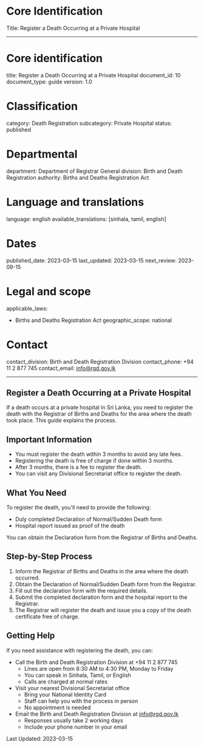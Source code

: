# Core Identification
Title: Register a Death Occurring at a Private Hospital

---
# Core identification
title: Register a Death Occurring at a Private Hospital
document_id: 10
document_type: guide
version: 1.0

# Classification
category: Death Registration
subcategory: Private Hospital
status: published

# Departmental
department: Department of Registrar General
division: Birth and Death Registration
authority: Births and Deaths Registration Act

# Language and translations
language: english
available_translations: [sinhala, tamil, english]

# Dates
published_date: 2023-03-15
last_updated: 2023-03-15
next_review: 2023-09-15

# Legal and scope
applicable_laws:
 - Births and Deaths Registration Act
geographic_scope: national

# Contact
contact_division: Birth and Death Registration Division
contact_phone: +94 11 2 877 745
contact_email: info@rgd.gov.lk

---

## Register a Death Occurring at a Private Hospital

If a death occurs at a private hospital in Sri Lanka, you need to register the death with the Registrar of Births and Deaths for the area where the death took place. This guide explains the process.

## Important Information

- You must register the death within 3 months to avoid any late fees.
- Registering the death is free of charge if done within 3 months.
- After 3 months, there is a fee to register the death.
- You can visit any Divisional Secretariat office to register the death.

## What You Need

To register the death, you'll need to provide the following:

- Duly completed Declaration of Normal/Sudden Death form
- Hospital report issued as proof of the death

You can obtain the Declaration form from the Registrar of Births and Deaths.

## Step-by-Step Process

1. Inform the Registrar of Births and Deaths in the area where the death occurred.
2. Obtain the Declaration of Normal/Sudden Death form from the Registrar.
3. Fill out the declaration form with the required details.
4. Submit the completed declaration form and the hospital report to the Registrar.
5. The Registrar will register the death and issue you a copy of the death certificate free of charge.

## Getting Help

If you need assistance with registering the death, you can:

- Call the Birth and Death Registration Division at +94 11 2 877 745
    - Lines are open from 8:30 AM to 4:30 PM, Monday to Friday
    - You can speak in Sinhala, Tamil, or English
    - Calls are charged at normal rates
- Visit your nearest Divisional Secretariat office
    - Bring your National Identity Card
    - Staff can help you with the process in person
    - No appointment is needed
- Email the Birth and Death Registration Division at info@rgd.gov.lk
    - Responses usually take 2 working days
    - Include your phone number in your email

Last Updated: 2023-03-15
